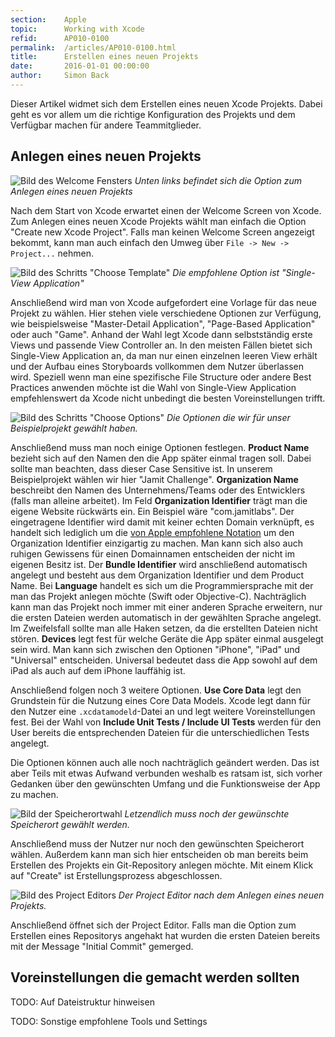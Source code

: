 ```yaml
---
section:    Apple
topic:      Working with Xcode
refid:      AP010-0100
permalink:  /articles/AP010-0100.html
title:      Erstellen eines neuen Projekts
date:       2016-01-01 00:00:00
author:     Simon Back
---
```


Dieser Artikel widmet sich dem Erstellen eines neuen Xcode Projekts. Dabei geht es vor allem um die richtige
Konfiguration des Projekts und dem Verfügbar machen für andere Teammitglieder.

## Anlegen eines neuen Projekts

![Bild des Welcome Fensters](../../../BestPractices/public/images/AP010/0100/welcome-to-xcode.png)
*Unten links befindet sich die Option zum Anlegen eines neuen Projekts*

Nach dem Start von Xcode erwartet einen der Welcome Screen von Xcode. Zum Anlegen eines neuen Xcode Projekts wählt man
einfach die Option "Create new Xcode Project". Falls man keinen Welcome Screen angezeigt bekommt, kann man auch einfach
den Umweg über `File -> New -> Project...` nehmen.

![Bild des Schritts "Choose Template"](../../../BestPractices/public/images/AP010/0100/choose-template.png)
*Die empfohlene Option ist "Single-View Application"*

Anschließend wird man von Xcode aufgefordert eine Vorlage für das neue Projekt zu wählen. Hier stehen viele verschiedene
Optionen zur Verfügung, wie beispielsweise "Master-Detail Application", "Page-Based Application" oder auch "Game".
Anhand der Wahl legt Xcode dann selbstständig erste Views und passende View Controller an. In den meisten Fällen bietet
sich Single-View Application an, da man nur einen einzelnen leeren View erhält und der Aufbau eines Storyboards
vollkommen dem Nutzer überlassen wird. Speziell wenn man eine spezifische File Structure oder andere Best Practices
anwenden möchte ist die Wahl von Single-View Application empfehlenswert da Xcode nicht unbedingt die besten
Voreinstellungen trifft.

![Bild des Schritts "Choose Options"](../../../BestPractices/public/images/AP010/0100/choose-options.png)
*Die Optionen die wir für unser Beispielprojekt gewählt haben.*

Anschließend muss man noch einige Optionen festlegen. **Product Name** bezieht sich auf den Namen den die App später
einmal tragen soll. Dabei sollte man beachten, dass dieser Case Sensitive ist. In unserem Beispielprojekt wählen wir
hier "Jamit Challenge". **Organization Name** beschreibt den Namen des Unternehmens/Teams oder des Entwicklers (falls
man alleine arbeitet). Im Feld **Organization Identifier** trägt man die eigene Website rückwärts ein. Ein Beispiel wäre
"com.jamitlabs". Der eingetragene Identifier wird damit mit keiner echten Domain verknüpft, es handelt sich lediglich um
die [von Apple empfohlene
Notation](https://www.quora.com/Xcode-What-is-the-significance-of-a-projects-organization-identifier) um den
Organization Identifier einzigartig zu machen. Man kann sich also auch ruhigen Gewissens für einen Domainnamen
entscheiden der nicht im eigenen Besitz ist. Der **Bundle Identifier** wird anschließend automatisch angelegt und
besteht aus dem Organization Identifier und dem Product Name. Bei **Language** handelt es sich um die Programmiersprache
mit der man das Projekt anlegen möchte (Swift oder Objective-C). Nachträglich kann man das Projekt noch immer mit einer
anderen Sprache erweitern, nur die ersten Dateien werden automatisch in der gewählten Sprache angelegt. Im Zweifelsfall
sollte man alle Haken setzen, da die erstellten Dateien nicht stören. **Devices** legt fest für welche Geräte die App
später einmal ausgelegt sein wird. Man kann sich zwischen den Optionen "iPhone", "iPad" und "Universal" entscheiden.
Universal bedeutet dass die App sowohl auf dem iPad als auch auf dem iPhone lauffähig ist.

Anschließend folgen noch 3 weitere Optionen. **Use Core Data** legt den Grundstein für die Nutzung eines Core Data
Models. Xcode legt dann für den Nutzer eine `.xcdatamodeld`-Datei an und legt weitere Voreinstellungen fest. Bei der
Wahl von **Include Unit Tests / Include UI Tests** werden für den User bereits die entsprechenden Dateien für die
unterschiedlichen Tests angelegt.

Die Optionen können auch alle noch nachträglich geändert werden. Das ist aber Teils mit etwas Aufwand verbunden weshalb
es ratsam ist, sich vorher Gedanken über den gewünschten Umfang und die Funktionsweise der App zu machen.

![Bild der Speicherortwahl](../../../BestPractices/public/images/AP010/0100/choose-storage-location.png)
*Letzendlich muss noch der gewünschte Speicherort gewählt werden.*

Anschließend muss der Nutzer nur noch den gewünschten Speicherort wählen. Außerdem kann man sich hier entscheiden ob man
bereits beim Erstellen des Projekts ein Git-Repository anlegen möchte. Mit einem Klick auf "Create" ist
Erstellungsprozess abgeschlossen.

![Bild des Project Editors](../../../BestPractices/public/images/AP010/0100/project-editor.png)
*Der Project Editor nach dem Anlegen eines neuen Projekts.*

Anschließend öffnet sich der Project Editor. Falls man die Option zum Erstellen eines Repositorys angehakt hat wurden
die ersten Dateien bereits mit der Message "Initial Commit" gemerged.


## Voreinstellungen die gemacht werden sollten

TODO: Auf Dateistruktur hinweisen

TODO: Sonstige empfohlene Tools und Settings
